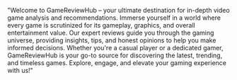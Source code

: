 

"Welcome to GameReviewHub – your ultimate destination for in-depth video game analysis and recommendations. Immerse yourself in a world where every game is scrutinized for its gameplay, graphics, and overall entertainment value. Our expert reviews guide you through the gaming universe, providing insights, tips, and honest opinions to help you make informed decisions. Whether you're a casual player or a dedicated gamer, GameReviewHub is your go-to source for discovering the latest, trending, and timeless games. Explore, engage, and elevate your gaming experience with us!"